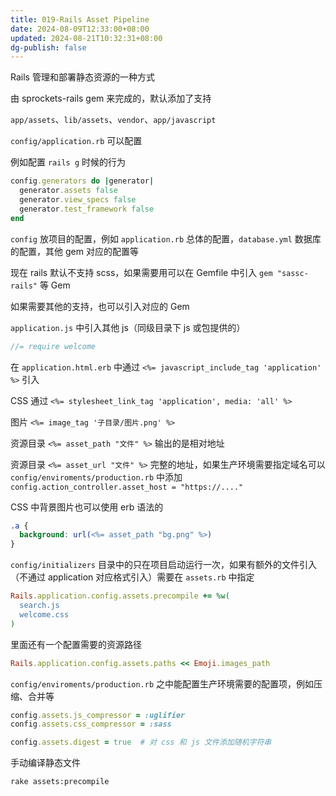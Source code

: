 ```yaml
---
title: 019-Rails Asset Pipeline
date: 2024-08-09T12:33:00+08:00
updated: 2024-08-21T10:32:31+08:00
dg-publish: false
---
```


Rails 管理和部署静态资源的一种方式

由 sprockets-rails gem 来完成的，默认添加了支持

`app/assets`、`lib/assets`、`vendor`、`app/javascript`

`config/application.rb` 可以配置

例如配置 `rails g` 时候的行为

```rb
config.generators do |generator|
  generator.assets false
  generator.view_specs false
  generator.test_framework false
end
```

`config` 放项目的配置，例如 `application.rb` 总体的配置，`database.yml` 数据库的配置，其他 gem 对应的配置等

现在 rails 默认不支持 scss，如果需要用可以在 Gemfile 中引入 `gem "sassc-rails"` 等 Gem

如果需要其他的支持，也可以引入对应的 Gem

`application.js` 中引入其他 js（同级目录下 js 或包提供的）

```js
//= require welcome
```

在 `application.html.erb` 中通过 `<%= javascript_include_tag 'application' %>` 引入

CSS 通过 `<%= stylesheet_link_tag 'application', media: 'all' %>`

图片 `<%= image_tag '子目录/图片.png' %>`

资源目录 `<%= asset_path "文件" %>` 输出的是相对地址

资源目录 `<%= asset_url "文件" %>` 完整的地址，如果生产环境需要指定域名可以 `config/enviroments/production.rb` 中添加 `config.action_controller.asset_host = "https://...."`

CSS 中背景图片也可以使用 erb 语法的

```css
.a {
  background: url(<%= asset_path "bg.png" %>)
}
```

`config/initializers` 目录中的只在项目启动运行一次，如果有额外的文件引入（不通过 application 对应格式引入）需要在 `assets.rb` 中指定

```rb
Rails.application.config.assets.precompile += %w(
  search.js
  welcome.css
)
```

里面还有一个配置需要的资源路径

```rb
Rails.application.config.assets.paths << Emoji.images_path
```

`config/enviroments/production.rb` 之中能配置生产环境需要的配置项，例如压缩、合并等

```rb
config.assets.js_compressor = :uglifier
config.assets.css_compressor = :sass

config.assets.digest = true  # 对 css 和 js 文件添加随机字符串
```

手动编译静态文件

```sh
rake assets:precompile
```
